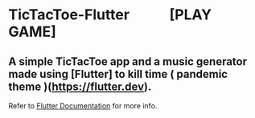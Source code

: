 # TicTacToe-Flutter &nbsp;&nbsp;&nbsp;&nbsp;&nbsp;&nbsp;&nbsp;&nbsp;&nbsp;&nbsp;&nbsp;[PLAY GAME] 
## A simple TicTacToe app and a music generator made using [Flutter] to kill time ( pandemic theme )(https://flutter.dev).


Refer to [Flutter Documentation](https://flutter.dev/docs) for more info.
